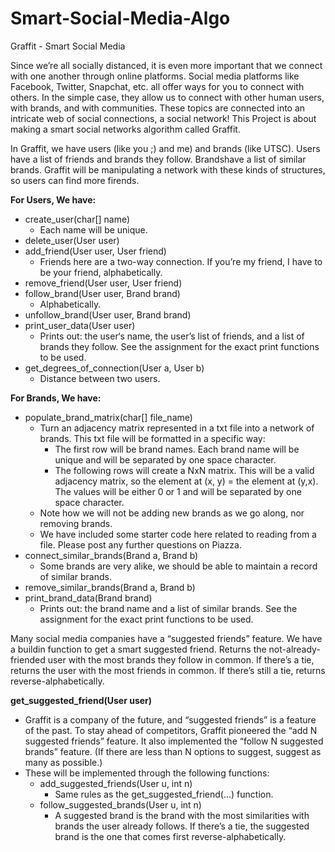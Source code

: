 # Smart-Social-Media-Algo

Graffit - Smart Social Media 

Since we’re all socially distanced, it is even more important that we connect with one another through online platforms. Social media platforms like Facebook, Twitter, Snapchat, etc. all offer ways for you to connect with others. In the simple case, they allow us to connect with other human users, with brands, and with communities. These topics are connected into an intricate web of social connections, a social network! This Project is about making a smart social networks algorithm called Graffit.

In Graffit, we have users (like you ;) and me) and brands (like UTSC). 
Users have a list of friends and brands they follow. Brandshave a list of similar brands. Graffit will be manipulating a network with these kinds of structures, so users can find more firends.

**For Users, We have:**
- create_user(char[] name)
    - Each name will be unique.
- delete_user(User user)
- add_friend(User user, User friend)
    - Friends here are a two-way connection. If you’re my friend, I have to be your friend, alphabetically.
- remove_friend(User user, User friend)
- follow_brand(User user, Brand brand)
    - Alphabetically.
- unfollow_brand(User user, Brand brand)
- print_user_data(User user)
    - Prints out: the user‘s name, the user’s list of friends, and a list of brands they follow. See the assignment for the exact print functions to be used.
- get_degrees_of_connection(User a, User b) 
    - Distance between two users.

**For Brands, We have:**
- populate_brand_matrix(char[] file_name)
  - Turn an adjacency matrix represented in a txt file into a network of brands. This txt file will be formatted in a specific way:
    - The first row will be brand names. Each brand name will be unique and will be separated by one space character.
    - The following rows will create a NxN matrix. This will be a valid adjacency matrix, so the element at (x, y) = the element at (y,x). The values will be either 0 or 1 and will be separated by one space character.
  - Note how we will not be adding new brands as we go along, nor removing brands.
  - We have included some starter code here related to reading from a file. Please post any further questions on Piazza.
- connect_similar_brands(Brand a, Brand b)
  - Some brands are very alike, we should be able to maintain a record of similar brands.
- remove_similar_brands(Brand a, Brand b)
- print_brand_data(Brand brand)
  - Prints out: the brand name and a list of similar brands. See the assignment for the exact print functions to be used.
  

Many social media companies have a “suggested friends” feature. We have a buildin function to get a smart suggested friend. 
Returns the not-already-friended user with the most brands they follow in common. If there’s a tie, returns the user with the most friends in common. 
If there’s still a tie, returns reverse-alphabetically.

**get_suggested_friend(User user)**
- Graffit is a company of the future, and “suggested friends” is a feature of the past. To stay ahead of competitors, Graffit pioneered the “add N suggested friends” feature. It also implemented the “follow N suggested brands” feature. (If there are less than N options to suggest, suggest as many as possible.) 
- These will be implemented through the following functions:
    - add_suggested_friends(User u, int n)
        - Same rules as the get_suggested_friend(...) function.
    - follow_suggested_brands(User u, int n)
        - A suggested brand is the brand with the most similarities with brands the user already follows. If there’s a tie, the suggested brand is the one that comes first reverse-alphabetically.
